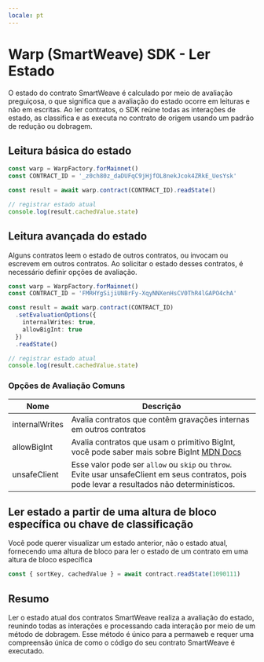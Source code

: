 ```yaml
---
locale: pt
---
```

# Warp (SmartWeave) SDK - Ler Estado  

O estado do contrato SmartWeave é calculado por meio de avaliação preguiçosa, o que significa que a avaliação do estado ocorre em leituras e não em escritas. Ao ler contratos, o SDK reúne todas as interações de estado, as classifica e as executa no contrato de origem usando um padrão de redução ou dobragem.

## Leitura básica do estado

```ts
const warp = WarpFactory.forMainnet()
const CONTRACT_ID = '_z0ch80z_daDUFqC9jHjfOL8nekJcok4ZRkE_UesYsk'

const result = await warp.contract(CONTRACT_ID).readState()

// registrar estado atual
console.log(result.cachedValue.state)
```

## Leitura avançada do estado

Alguns contratos leem o estado de outros contratos, ou invocam ou escrevem em outros contratos. Ao solicitar o estado desses contratos, é necessário definir opções de avaliação.

```ts
const warp = WarpFactory.forMainnet()
const CONTRACT_ID = 'FMRHYgSijiUNBrFy-XqyNNXenHsCV0ThR4lGAPO4chA'

const result = await warp.contract(CONTRACT_ID)
  .setEvaluationOptions({
    internalWrites: true,
    allowBigInt: true
  })
  .readState()

// registrar estado atual
console.log(result.cachedValue.state)
```

### Opções de Avaliação Comuns

| Nome | Descrição |
| ---- | ----------- |
| internalWrites | Avalia contratos que contêm gravações internas em outros contratos |
| allowBigInt | Avalia contratos que usam o primitivo BigInt, você pode saber mais sobre BigInt [MDN Docs](https://developer.mozilla.org/en-US/docs/Web/JavaScript/Reference/Global_Objects/BigInt) |
| unsafeClient | Esse valor pode ser `allow` ou `skip` ou `throw`. Evite usar unsafeClient em seus contratos, pois pode levar a resultados não determinísticos. |

## Ler estado a partir de uma altura de bloco específica ou chave de classificação

Você pode querer visualizar um estado anterior, não o estado atual, fornecendo uma altura de bloco para ler o estado de um contrato em uma altura de bloco específica

```ts
const { sortKey, cachedValue } = await contract.readState(1090111)
```

## Resumo

Ler o estado atual dos contratos SmartWeave realiza a avaliação do estado, reunindo todas as interações e processando cada interação por meio de um método de dobragem. Esse método é único para a permaweb e requer uma compreensão única de como o código do seu contrato SmartWeave é executado.